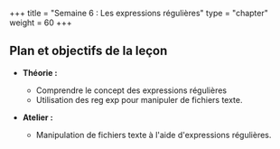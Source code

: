 +++
title = "Semaine 6 : Les expressions régulières"
type = "chapter"
weight = 60
+++

## Plan et objectifs de la leçon

- **Théorie :**
  - Comprendre le concept des expressions régulières
  - Utilisation des reg exp pour manipuler de fichiers texte.

- **Atelier :**
  - Manipulation de fichiers texte à l'aide d'expressions régulières.